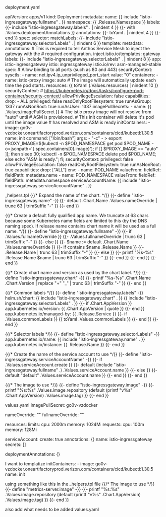 deployment.yaml

apiVersion: apps/v1
kind: Deployment
metadata:
  name: {{ include "istio-ingressgateway.fullname" . }}
  namespace: {{ .Release.Namespace }}
  labels:
    {{- include "istio-ingressgateway.labels" . | nindent 4 }}
  {{- with .Values.deploymentAnnotations }}
  annotations:
    {{- toYaml . | nindent 4 }}
  {{- end }}
spec:
  selector:
    matchLabels:
      {{- include "istio-ingressgateway.selectorLabels" . | nindent 6 }}
  template:
    metadata:
      annotations:
        # This is required to tell Anthos Service Mesh to inject the gateway with the
        # required configuration.
        inject.istio.io/templates: gateway
      labels:
        {{- include "istio-ingressgateway.selectorLabels" . | nindent 8 }}
        app: istio-ingressgateway
        istio: ingressgateway
        istio.io/rev: asm-managed-stable
    spec:
       # Allow binding to all ports (such as 80 and 443)
      securityContext:
        sysctls:
        - name: net.ipv4.ip_unprivileged_port_start
          value: "0"
      containers:
      - name: istio-proxy
        image: auto # The image will automatically update each time the pod starts.
        resources: {{ toYaml (.Values.resources) | nindent 10 }}
        securityContext: # https://kubernetes.io/docs/tasks/configure-pod-container/security-context/
          allowPrivilegeEscalation: false
          capabilities:
            drop:
            - ALL
          privileged: false
          readOnlyRootFilesystem: true
          runAsGroup: 1337
          runAsNonRoot: true
          runAsUser: 1337
      imagePullSecrets:
        - name: {{ .Values.imagePullSecret }}
      # The istio proxy image will not resolve from "auto" until
      # ASM is provisioned.
      # This init container will delete it's pod until the image value
      # has resolved and ASM is ready
      initContainers:
      - image: go0v-vzdocker.oneartifactoryprod.verizon.com/containers/cicd/kubectl:1.30.5
        name: init
        command: ["/bin/bash"]
        args:
          - "-c"
          - >
            export PROXY_IMAGE=$(kubectl -n $POD_NAMESPACE
            get pod $POD_NAME -o=jsonpath='{.spec.containers[0].image}');
            if [[ $PROXY_IMAGE == "auto" ]]; then
            sleep 30;
            kubectl -n $POD_NAMESPACE delete pod $POD_NAME;
            else
            echo "ASM is ready.";
            fi;
        securityContext:
          privileged: false
          allowPrivilegeEscalation: false
          readOnlyRootFilesystem: true
          runAsNonRoot: true
          capabilities:
            drop: ["ALL"]
        env:
          - name: POD_NAME
            valueFrom:
              fieldRef:
                fieldPath: metadata.name
          - name: POD_NAMESPACE
            valueFrom:
              fieldRef:
                fieldPath: metadata.namespace
      serviceAccountName: {{ include "istio-ingressgateway.serviceAccountName" . }}


_helpers.tpl
{{/*
Expand the name of the chart.
*/}}
{{- define "istio-ingressgateway.name" -}}
{{- default .Chart.Name .Values.nameOverride | trunc 63 | trimSuffix "-" }}
{{- end }}

{{/*
Create a default fully qualified app name.
We truncate at 63 chars because some Kubernetes name fields are limited to this (by the DNS naming spec).
If release name contains chart name it will be used as a full name.
*/}}
{{- define "istio-ingressgateway.fullname" -}}
{{- if .Values.fullnameOverride }}
{{- .Values.fullnameOverride | trunc 63 | trimSuffix "-" }}
{{- else }}
{{- $name := default .Chart.Name .Values.nameOverride }}
{{- if contains $name .Release.Name }}
{{- .Release.Name | trunc 63 | trimSuffix "-" }}
{{- else }}
{{- printf "%s-%s" .Release.Name $name | trunc 63 | trimSuffix "-" }}
{{- end }}
{{- end }}
{{- end }}

{{/*
Create chart name and version as used by the chart label.
*/}}
{{- define "istio-ingressgateway.chart" -}}
{{- printf "%s-%s" .Chart.Name .Chart.Version | replace "+" "_" | trunc 63 | trimSuffix "-" }}
{{- end }}

{{/*
Common labels
*/}}
{{- define "istio-ingressgateway.labels" -}}
helm.sh/chart: {{ include "istio-ingressgateway.chart" . }}
{{ include "istio-ingressgateway.selectorLabels" . }}
{{- if .Chart.AppVersion }}
app.kubernetes.io/version: {{ .Chart.AppVersion | quote }}
{{- end }}
app.kubernetes.io/managed-by: {{ .Release.Service }}
{{- if .Values.commonLabels }}
{{ toYaml .Values.commonLabels }}
{{- end }}
{{- end }}

{{/*
Selector labels
*/}}
{{- define "istio-ingressgateway.selectorLabels" -}}
app.kubernetes.io/name: {{ include "istio-ingressgateway.name" . }}
app.kubernetes.io/instance: {{ .Release.Name }}
{{- end }}

{{/*
Create the name of the service account to use
*/}}
{{- define "istio-ingressgateway.serviceAccountName" -}}
{{- if .Values.serviceAccount.create }}
{{- default (include "istio-ingressgateway.fullname" .) .Values.serviceAccount.name }}
{{- else }}
{{- default "default" .Values.serviceAccount.name }}
{{- end }}
{{- end }}

{{/*
The image to use
*/}}
{{- define "istio-ingressgateway.image" -}}
{{- printf "%s:%s" .Values.image.repository (default (printf "v%s" .Chart.AppVersion) .Values.image.tag) }}
{{- end }}

values.yaml
imagePullSecret: go0v-vzdocker

nameOverride: ""
fullnameOverride: ""

resources:
  limits:
    cpu: 2000m
    memory: 1024Mi
  requests:
    cpu: 100m
    memory: 128Mi

serviceAccount:
  create: true
  annotations: {}
  name: istio-ingressgateway
  secrets: []

deploymentAnnotations: {}



I want to templatize 
      initContainers:
      - image: go0v-vzdocker.oneartifactoryprod.verizon.com/containers/cicd/kubectl:1.30.5
        name: init
        

using something like this in the _helpers.tpl file
{{/*
The image to use
*/}}
{{- define "metrics-server.image" -}}
{{- printf "%s:%s" .Values.image.repository (default (printf "v%s" .Chart.AppVersion) .Values.image.tag) }}
{{- end }}

also add what needs to be added
values.yaml













